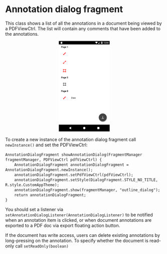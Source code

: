 # Annotation dialog fragment

This class shows a list of all the annotations in a document being viewed by a PDFViewCtrl. The list will contain any comments that have been added to the annotations.

<p align="center"><img src="img/annotations.png?raw=true" width="32%"></p>

To create a new instance of the annotation dialog fragment call `newInstance()` and set the PDFViewCtrl: 
```android
AnnotationDialogFragment showAnnotationDialog(FragmentManager fragmentManager, PDFViewCtrl pdfViewCtrl) {
    AnnotationDialogFragment annotationDialogFragment = AnnotationDialogFragment.newInstance();
    annotationDialogFragment.setPdfViewCtrl(pdfViewCtrl);
    annotationDialogFragment.setStyle(DialogFragment.STYLE_NO_TITLE, R.style.CustomAppTheme);
    annotationDialogFragment.show(fragmentManager, "outline_dialog");
    return annotationDialogFragment;
}
```

You should set a listener via `setAnnotationDialogListener(AnnotationDialogListener)` to be notified when an annotation item is clicked, or when document annotations are exported to a PDF doc via export floating action button.

If the document has write access, users can delete existing annotations by long-pressing on the annotation. To specify whether the document is read-only call `setReadOnly(boolean)`

